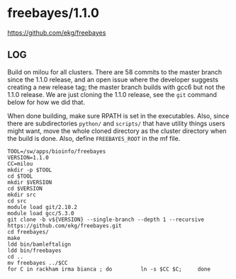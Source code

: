 freebayes/1.1.0
===============

<https://github.com/ekg/freebayes>

LOG
---

Build on milou for all clusters.  There are 58 commits to the master branch
since the 1.1.0 release, and an open issue where the developer suggests creating
a new release tag; the master branch builds with gcc6 but not the 1.1.0 release.
We are just cloning the 1.1.0 release, see the `git` command below for how
we did that.

When done building, make sure RPATH is set in the executables.  Also, since there
are subdirectories `python/` and `scripts/` that have utility things users might 
want, move the whole cloned directory as the cluster directory when the build is
done.  Also, define `FREEBAYES_ROOT` in the mf file.

    TOOL=/sw/apps/bioinfo/freebayes
    VERSION=1.1.0
    CC=milou
    mkdir -p $TOOL
    cd $TOOL
    mkdir $VERSION
    cd $VERSION
    mkdir src
    cd src
    module load git/2.10.2
    module load gcc/5.3.0
    git clone -b v${VERSION} --single-branch --depth 1 --recursive https://github.com/ekg/freebayes.git
    cd freebayes/
    make
    ldd bin/bamleftalign 
    ldd bin/freebayes 
    cd ..
    mv freebayes ../$CC
    for C in rackham irma bianca ; do         ln -s $CC $C;     done

